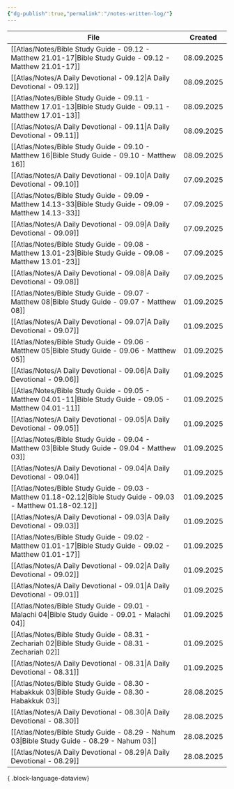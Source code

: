 ```yaml
---
{"dg-publish":true,"permalink":"/notes-written-log/"}
---
```


| File                                                                                                                | Created    |
| ------------------------------------------------------------------------------------------------------------------- | ---------- |
| [[Atlas/Notes/Bible Study Guide - 09.12 - Matthew 21.01-17\|Bible Study Guide - 09.12 - Matthew 21.01-17]]       | 08.09.2025 |
| [[Atlas/Notes/A Daily Devotional - 09.12\|A Daily Devotional - 09.12]]                                           | 08.09.2025 |
| [[Atlas/Notes/Bible Study Guide - 09.11 - Matthew 17.01-13\|Bible Study Guide - 09.11 - Matthew 17.01-13]]       | 08.09.2025 |
| [[Atlas/Notes/A Daily Devotional - 09.11\|A Daily Devotional - 09.11]]                                           | 08.09.2025 |
| [[Atlas/Notes/Bible Study Guide - 09.10 - Matthew 16\|Bible Study Guide - 09.10 - Matthew 16]]                   | 08.09.2025 |
| [[Atlas/Notes/A Daily Devotional - 09.10\|A Daily Devotional - 09.10]]                                           | 07.09.2025 |
| [[Atlas/Notes/Bible Study Guide - 09.09 - Matthew 14.13-33\|Bible Study Guide - 09.09 - Matthew 14.13-33]]       | 07.09.2025 |
| [[Atlas/Notes/A Daily Devotional - 09.09\|A Daily Devotional - 09.09]]                                           | 07.09.2025 |
| [[Atlas/Notes/Bible Study Guide - 09.08 - Matthew 13.01-23\|Bible Study Guide - 09.08 - Matthew 13.01-23]]       | 07.09.2025 |
| [[Atlas/Notes/A Daily Devotional - 09.08\|A Daily Devotional - 09.08]]                                           | 07.09.2025 |
| [[Atlas/Notes/Bible Study Guide - 09.07 - Matthew 08\|Bible Study Guide - 09.07 - Matthew 08]]                   | 01.09.2025 |
| [[Atlas/Notes/A Daily Devotional - 09.07\|A Daily Devotional - 09.07]]                                           | 01.09.2025 |
| [[Atlas/Notes/Bible Study Guide - 09.06 - Matthew 05\|Bible Study Guide - 09.06 - Matthew 05]]                   | 01.09.2025 |
| [[Atlas/Notes/A Daily Devotional - 09.06\|A Daily Devotional - 09.06]]                                           | 01.09.2025 |
| [[Atlas/Notes/Bible Study Guide - 09.05 - Matthew 04.01-11\|Bible Study Guide - 09.05 - Matthew 04.01-11]]       | 01.09.2025 |
| [[Atlas/Notes/A Daily Devotional - 09.05\|A Daily Devotional - 09.05]]                                           | 01.09.2025 |
| [[Atlas/Notes/Bible Study Guide - 09.04 - Matthew 03\|Bible Study Guide - 09.04 - Matthew 03]]                   | 01.09.2025 |
| [[Atlas/Notes/A Daily Devotional - 09.04\|A Daily Devotional - 09.04]]                                           | 01.09.2025 |
| [[Atlas/Notes/Bible Study Guide - 09.03 - Matthew 01.18-02.12\|Bible Study Guide - 09.03 - Matthew 01.18-02.12]] | 01.09.2025 |
| [[Atlas/Notes/A Daily Devotional - 09.03\|A Daily Devotional - 09.03]]                                           | 01.09.2025 |
| [[Atlas/Notes/Bible Study Guide - 09.02 - Matthew 01.01-17\|Bible Study Guide - 09.02 - Matthew 01.01-17]]       | 01.09.2025 |
| [[Atlas/Notes/A Daily Devotional - 09.02\|A Daily Devotional - 09.02]]                                           | 01.09.2025 |
| [[Atlas/Notes/A Daily Devotional - 09.01\|A Daily Devotional - 09.01]]                                           | 01.09.2025 |
| [[Atlas/Notes/Bible Study Guide - 09.01 - Malachi 04\|Bible Study Guide - 09.01 - Malachi 04]]                   | 01.09.2025 |
| [[Atlas/Notes/Bible Study Guide - 08.31 - Zechariah 02\|Bible Study Guide - 08.31 - Zechariah 02]]               | 01.09.2025 |
| [[Atlas/Notes/A Daily Devotional - 08.31\|A Daily Devotional - 08.31]]                                           | 01.09.2025 |
| [[Atlas/Notes/Bible Study Guide - 08.30 - Habakkuk 03\|Bible Study Guide - 08.30 - Habakkuk 03]]                 | 28.08.2025 |
| [[Atlas/Notes/A Daily Devotional - 08.30\|A Daily Devotional - 08.30]]                                           | 28.08.2025 |
| [[Atlas/Notes/Bible Study Guide - 08.29 - Nahum 03\|Bible Study Guide - 08.29 - Nahum 03]]                       | 28.08.2025 |
| [[Atlas/Notes/A Daily Devotional - 08.29\|A Daily Devotional - 08.29]]                                           | 28.08.2025 |

{ .block-language-dataview}

